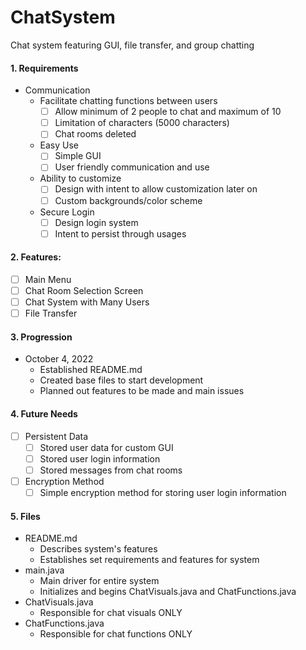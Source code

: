 # ChatSystem
Chat system featuring GUI, file transfer, and group chatting

#### 1. Requirements
- Communication
    - Facilitate chatting functions between users
        - [ ] Allow minimum of 2 people to chat and maximum of 10
        - [ ] Limitation of characters (5000 characters)
        - [ ] Chat rooms deleted
    - Easy Use
        - [ ] Simple GUI
        - [ ] User friendly communication and use
    - Ability to customize
        - [ ] Design with intent to allow customization later on
        - [ ] Custom backgrounds/color scheme
    - Secure Login
        - [ ] Design login system
        - [ ] Intent to persist through usages

#### 2. Features:
- [ ] Main Menu
- [ ] Chat Room Selection Screen
- [ ] Chat System with Many Users
- [ ] File Transfer 

#### 3. Progression
- October 4, 2022
    - Established README.md
    - Created base files to start development
    - Planned out features to be made and main issues

#### 4. Future Needs
- [ ] Persistent Data
    - [ ] Stored user data for custom GUI
    - [ ] Stored user login information 
    - [ ] Stored messages from chat rooms
- [ ] Encryption Method
    - [ ] Simple encryption method for storing user login information

#### 5. Files
- README.md
    - Describes system's features
    - Establishes set requirements and features for system 
- main.java
    - Main driver for entire system
    - Initializes and begins ChatVisuals.java and ChatFunctions.java
- ChatVisuals.java
    - Responsible for chat visuals ONLY
- ChatFunctions.java
    - Responsible for chat functions ONLY

